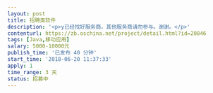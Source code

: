 ```yaml
---                
layout: post       
title: 招聘类软件           
description: '<p>y已经找好服务商，其他服务商请勿参与。谢谢。</p>'     
contenturl: https://zb.oschina.net/project/detail.html?id=20846      
tags: [Java,移动应用]            
salary: 5000-10000元          
publish_time: '已发布 40 分钟'         
start_time: '2018-06-20 11:37:33'           
apply: 1                   
time_range: 3 天              
status: 招募中                  
---                 
```

